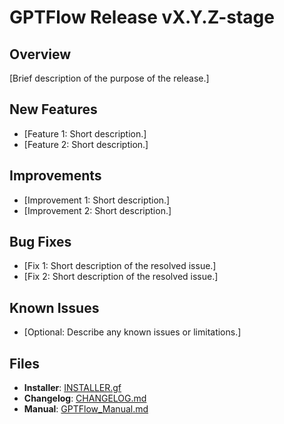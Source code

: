 # GPTFlow Release vX.Y.Z-stage

## Overview
[Brief description of the purpose of the release.]

## New Features
- [Feature 1: Short description.]
- [Feature 2: Short description.]

## Improvements
- [Improvement 1: Short description.]
- [Improvement 2: Short description.]

## Bug Fixes
- [Fix 1: Short description of the resolved issue.]
- [Fix 2: Short description of the resolved issue.]

## Known Issues
- [Optional: Describe any known issues or limitations.]

## Files
- **Installer**: [INSTALLER.gf](./INSTALLER.gf)
- **Changelog**: [CHANGELOG.md](./CHANGELOG.md)
- **Manual**: [GPTFlow_Manual.md](./GPTFlow_Manual.md)
